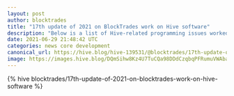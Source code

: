 ```yaml
---
layout: post
author: blocktrades
title: "17th update of 2021 on BlockTrades work on Hive software"
description: "Below is a list of Hive-related programming issues worked on by BlockTrades team during last week or so:"
date: 2021-06-29 21:48:42 UTC
categories: news core development
canonical_url: https://hive.blog/hive-139531/@blocktrades/17th-update-of-2021-on-blocktrades-work-on-hive-software
image: https://images.hive.blog/DQmSihw8Kz4U7TuCQa98DDdCzqbqPFRumuVWAbareiYZW1Z/blocktrades%20update.png
---
```

{% hive blocktrades/17th-update-of-2021-on-blocktrades-work-on-hive-software %}
